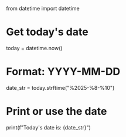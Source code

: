 from datetime import datetime

# Get today's date
today = datetime.now()

# Format: YYYY-MM-DD
date_str = today.strftime("%2025-%8-%10")

# Print or use the date
print(f"Today's date is: {date_str}")
